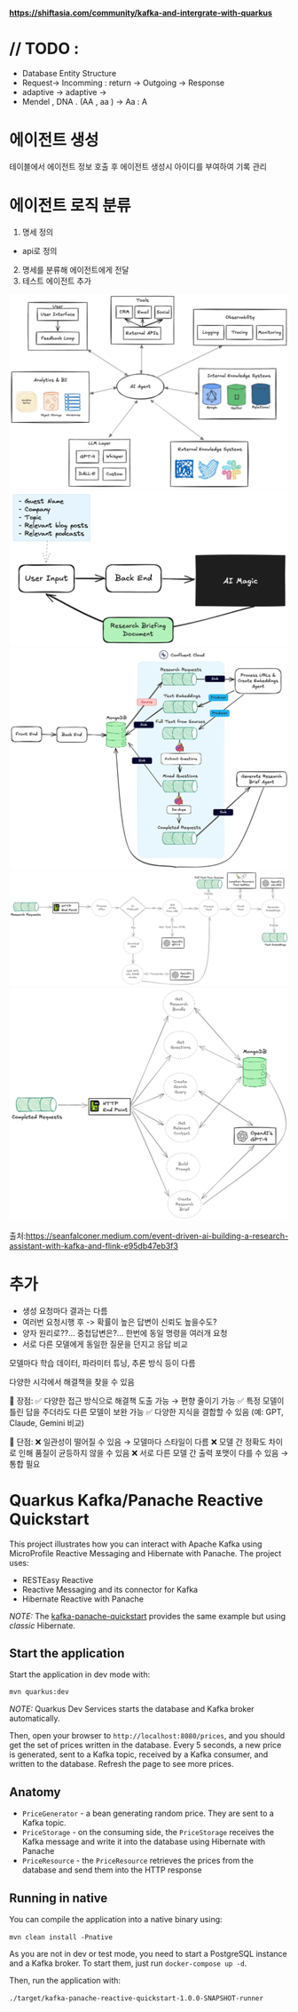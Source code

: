 __https://shiftasia.com/community/kafka-and-intergrate-with-quarkus__


# // TODO : 
- Database Entity Structure 
- Request-> Incomming : return -> Outgoing -> Response
- adaptive -> adaptive ->
- Mendel ,  DNA . (AA , aa ) -> Aa : A

# 에이전트 생성

테이블에서 에이전트 정보 호출 후 에이전트 생성시 아이디를 부여하여 기록 관리


# 에이전트 로직 분류

1. 명세 정의
  -  api로 정의 
2. 명세를 분류해 에이전트에게 전달 
3. 테스트 에이전트 추가

![img.png](img.png)
![img_1.png](img_1.png)
![img_2.png](img_2.png)
![img_3.png](img_3.png)
![img_4.png](img_4.png)


출처:https://seanfalconer.medium.com/event-driven-ai-building-a-research-assistant-with-kafka-and-flink-e95db47eb3f3


# 추가
- 생성 요청마다 결과는 다름
- 여러번 요청시행 후 -> 확률이 높은 답변이 신뢰도 높을수도?
- 양자 원리로??... 중첩답변은?... 한번에 동일 명령을 여러개 요청
- 서로 다른 모델에게 동일한 질문을 던지고 응답 비교

모델마다 학습 데이터, 파라미터 튜닝, 추론 방식 등이 다름

다양한 시각에서 해결책을 찾을 수 있음

🔹 장점:
✅ 다양한 접근 방식으로 해결책 도출 가능 → 편향 줄이기 가능
✅ 특정 모델이 틀린 답을 주더라도 다른 모델이 보완 가능
✅ 다양한 지식을 결합할 수 있음 (예: GPT, Claude, Gemini 비교)

🔸 단점:
❌ 일관성이 떨어질 수 있음 → 모델마다 스타일이 다름
❌ 모델 간 정확도 차이로 인해 품질이 균등하지 않을 수 있음
❌ 서로 다른 모델 간 출력 포맷이 다를 수 있음 → 통합 필요









Quarkus Kafka/Panache Reactive Quickstart
=========================================

This project illustrates how you can interact with Apache Kafka using MicroProfile Reactive Messaging and Hibernate with Panache.
The project uses:

* RESTEasy Reactive
* Reactive Messaging and its connector for Kafka
* Hibernate Reactive with Panache

_NOTE:_ The [kafka-panache-quickstart](../kafka-panache-quickstart) provides the same example but using _classic_ Hibernate.

## Start the application

Start the application in dev mode with:

```bash
mvn quarkus:dev
```

_NOTE:_ Quarkus Dev Services starts the database and Kafka broker automatically.

Then, open your browser to `http://localhost:8080/prices`, and you should get the set of prices written in the database.
Every 5 seconds, a new price is generated, sent to a Kafka topic, received by a Kafka consumer, and written to the database.
Refresh the page to see more prices.

## Anatomy

* `PriceGenerator` - a bean generating random price. They are sent to a Kafka topic.
* `PriceStorage` - on the consuming side, the `PriceStorage` receives the Kafka message and write it into the database using Hibernate with Panache
* `PriceResource`  - the `PriceResource` retrieves the prices from the database and send them into the HTTP response

## Running in native

You can compile the application into a native binary using:

`mvn clean install -Pnative`

As you are not in dev or test mode, you need to start a PostgreSQL instance and a Kafka broker.
To start them, just run `docker-compose up -d`.

Then, run the application with:

`./target/kafka-panache-reactive-quickstart-1.0.0-SNAPSHOT-runner` 
